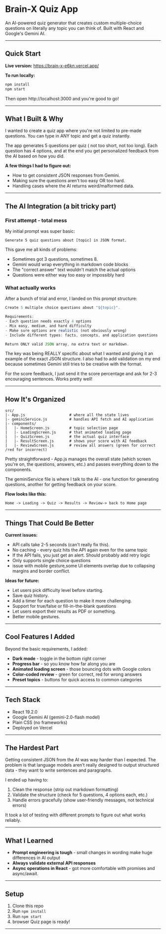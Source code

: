 # Brain-X Quiz App

An AI-powered quiz generator that creates custom multiple-choice questions on literally any topic you can think of. Built with React and Google's Gemini AI.

---

## Quick Start

**Live version:** https://brain-x-e6kn.vercel.app/

**To run locally:**

```bash
npm install
npm start
```

Then open http://localhost:3000 and you're good to go!

---

## What I Built & Why

I wanted to create a quiz app where you're not limited to pre-made questions. You can type in ANY topic and get a quiz instantly.

The app generates 5 questions per quiz ( not too short, not too long). Each question has 4 options, and at the end you get personalized feedback from the AI based on how you did.

**A few things I had to figure out:**

- How to get consistent JSON responses from Gemini.
- Making sure the questions aren't too easy OR too hard.
- Handling cases where the AI returns weird/malformed data.

---

## The AI Integration (a bit tricky part)

### First attempt - total mess

My initial prompt was super basic:

```
Generate 5 quiz questions about [topic] in JSON format.
```

This gave me all kinds of problems:

- Sometimes got 3 questions, sometimes 8.
- Gemini would wrap everything in markdown code blocks
- The "correct answer" text wouldn't match the actual options
- Questions were either way too easy or impossibly hard

### What actually works

After a bunch of trial and error, I landed on this prompt structure:

```javascript
Create 5 multiple choice questions about "${topic}".

Requirements:
- Each question needs exactly 4 options
- Mix easy, medium, and hard difficulty
- Make sure options are realistic (not obviously wrong)
- Include different types: facts, concepts, and application questions

Return ONLY valid JSON array, no extra text or markdown.
```

The key was being REALLY specific about what I wanted and giving it an example of the exact JSON structure. I also had to add validation on my end because sometimes Gemini still tries to be creative with the format.

For the score feedback, I just send it the score percentage and ask for 2-3 encouraging sentences. Works pretty well!

---

## How It's Organized

```
src/
|- App.js                    # where all the state lives
|- geminiService.js          # handles API fetch and AI application
|- components/
|   |- HomeScreen.js         # topic selection page
|   |- LoadingScreen.js      # that animated loading page
|   |- QuizScreen.js         # the actual quiz interface
|   |- ResultScreen.js       # shows your score with AI feedback
|   |- ReviewScreen.js       # review all answers (green for correct /red for incorrect)
```

Pretty straightforward - App.js manages the overall state (which screen you're on, the questions, answers, etc.) and passes everything down to the components.

The geminiService file is where I talk to the AI - one function for generating questions, another for getting feedback on your score.

**Flow looks like this:**

```
Home -> Loading -> Quiz -> Results -> Review-> back to Home page

```

---

## Things That Could Be Better

**Current issues:**

- API calls take 2-5 seconds (can't really fix this).
- No caching - every quiz hits the API again even for the same topic
- If the API fails, you just get an alert. Should probably add retry logic
- Only supports single choice questions
- issue with mobile gesture,some UI elements overlap due to collapsing margins and border conflict.

**Ideas for future:**

- Let users pick difficulty level before starting.
- Save quiz history.
- Add a timer for each question to make it more challenging.
- Support for true/false or fill-in-the-blank questions
- Let users export their results as PDF or something.
- Better mobile gestures.

---

## Cool Features I Added

Beyond the basic requirements, I added:

- **Dark mode** - toggle in the bottom right corner
- **Progress bar** - so you know how far along you are
- **Animated loading screen** - those bouncing dots with Google colors
- **Color-coded review** - green for correct, red for wrong answers
- **Preset topics** - buttons for quick access to common categories

---

## Tech Stack

- React 19.2.0
- Google Gemini AI (gemini-2.0-flash model)
- Plain CSS (no frameworks)
- Deployed on Vercel

---

## The Hardest Part

Getting consistent JSON from the AI was way harder than I expected. The problem is that language models aren't really designed to output structured data - they want to write sentences and paragraphs.

I ended up having to:

1. Clean the response (strip out markdown formatting)
2. Validate the structure (check for 5 questions, 4 options each, etc.)
3. Handle errors gracefully (show user-friendly messages, not technical errors)

It took a lot of testing with different prompts to figure out what works reliably.

---

## What I Learned

- **Prompt engineering is tough** - small changes in wording make huge differences in AI output
- **Always validate external API responses**
- **Async operations in React** - got more comfortable with promises and async/await.

---

## Setup

1. Clone this repo
2. Run `npm install`
3. Run `npm start`
4. browser Quiz page is ready!

---
